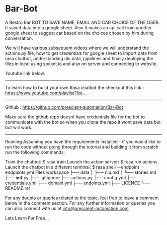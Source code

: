 # Bar-Bot
A Restro Bar  BOT TO SAVE NAME, EMAIL AND CAR CHOICE OF THE USER. It saved data into a google sheet. Also It makes an api call from another google sheet to suggest car based on the choices chosen by him during conversation.

We will have various subsequent videos where we will understand the actions.py file, how to get credentials for google sheet to import data from rasa chatbot, understanding nlu data, pipelines and finally deploying the files in local using socket.io and also on server and connecting to website.

Youtube link below.


______________________________________________________________________________

To learn how to build your own Rasa chatbot the checkout this link : 
 https://www.youtube.com/playlist?list...
______________________________________________________________________________

Github : https://github.com/prescient-automation/Bar-Bot

Make sure the github repo doesnt have credentials file for the bot to communicate with the bot so when you clone the repo it wont save data but bot will work.
_______________________________________________________________


Running
Assuming you have the requirements installed - if you would like to run the code without going through the tutorial and building it from scratch run the following commands:

Train the chatbot:
$ rasa train
Launch the action server:
$ rasa run actions
Launch the chatbot in a different terminal:
$ rasa shell --endpoint endpoints.yml
Files
workspace
├── data
│ ├── nlu.md
│ └── stories.md
├── __init__.py
├── .gitignore
├── actions.py
├── config.yml
├── credentials.yml
├── domain.yml
├── endoints.yml
├── LICENCE
└── README.rst

 For any doubts or queries related to the topic, feel free to leave a comment below in the comment section.  For any further information or queries you can also connect with us at info@prescient-automation.com

Lets Learn For Free...
